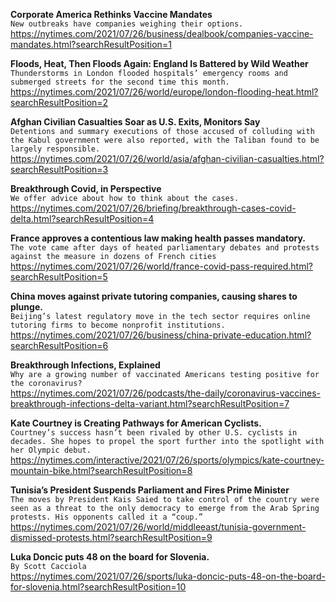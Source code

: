 **Corporate America Rethinks Vaccine Mandates**\
`New outbreaks have companies weighing their options.`\
https://nytimes.com/2021/07/26/business/dealbook/companies-vaccine-mandates.html?searchResultPosition=1

**Floods, Heat, Then Floods Again: England Is Battered by Wild Weather**\
`Thunderstorms in London flooded hospitals’ emergency rooms and submerged streets for the second time this month.`\
https://nytimes.com/2021/07/26/world/europe/london-flooding-heat.html?searchResultPosition=2

**Afghan Civilian Casualties Soar as U.S. Exits, Monitors Say**\
`Detentions and summary executions of those accused of colluding with the Kabul government were also reported, with the Taliban found to be largely responsible.`\
https://nytimes.com/2021/07/26/world/asia/afghan-civilian-casualties.html?searchResultPosition=3

**Breakthrough Covid, in Perspective**\
`We offer advice about how to think about the cases.`\
https://nytimes.com/2021/07/26/briefing/breakthrough-cases-covid-delta.html?searchResultPosition=4

**France approves a contentious law making health passes mandatory.**\
`The vote came after days of heated parliamentary debates and protests against the measure in dozens of French cities`\
https://nytimes.com/2021/07/26/world/france-covid-pass-required.html?searchResultPosition=5

**China moves against private tutoring companies, causing shares to plunge.**\
`Beijing’s latest regulatory move in the tech sector requires online tutoring firms to become nonprofit institutions.`\
https://nytimes.com/2021/07/26/business/china-private-education.html?searchResultPosition=6

**Breakthrough Infections, Explained**\
`Why are a growing number of vaccinated Americans testing positive for the coronavirus?`\
https://nytimes.com/2021/07/26/podcasts/the-daily/coronavirus-vaccines-breakthrough-infections-delta-variant.html?searchResultPosition=7

**Kate Courtney is Creating Pathways for American Cyclists.**\
`Courtney’s success hasn’t been rivaled by other U.S. cyclists in decades. She hopes to propel the sport further into the spotlight with her Olympic debut.`\
https://nytimes.com/interactive/2021/07/26/sports/olympics/kate-courtney-mountain-bike.html?searchResultPosition=8

**Tunisia’s President Suspends Parliament and Fires Prime Minister**\
`The moves by President Kais Saied to take control of the country were seen as a threat to the only democracy to emerge from the Arab Spring protests. His opponents called it a “coup.”`\
https://nytimes.com/2021/07/26/world/middleeast/tunisia-government-dismissed-protests.html?searchResultPosition=9

**Luka Doncic puts 48 on the board for Slovenia.**\
`By Scott Cacciola`\
https://nytimes.com/2021/07/26/sports/luka-doncic-puts-48-on-the-board-for-slovenia.html?searchResultPosition=10

